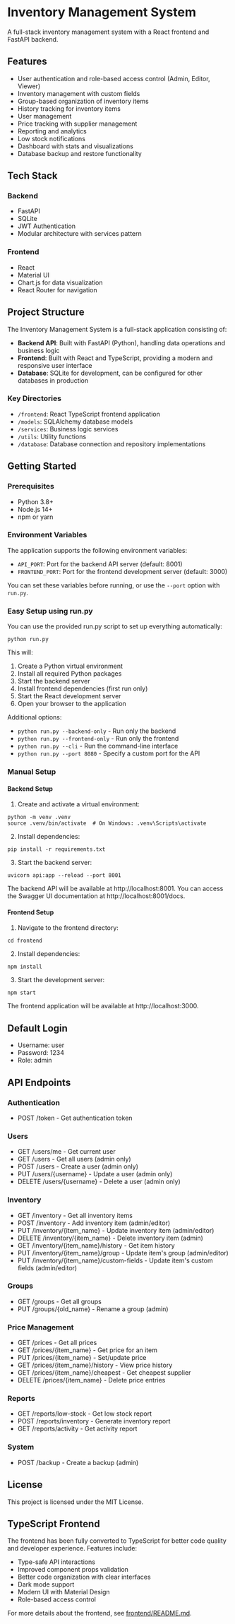 # Inventory Management System

A full-stack inventory management system with a React frontend and FastAPI backend.

## Features

- User authentication and role-based access control (Admin, Editor, Viewer)
- Inventory management with custom fields
- Group-based organization of inventory items
- History tracking for inventory items
- User management
- Price tracking with supplier management
- Reporting and analytics
- Low stock notifications
- Dashboard with stats and visualizations
- Database backup and restore functionality

## Tech Stack

### Backend
- FastAPI
- SQLite
- JWT Authentication
- Modular architecture with services pattern

### Frontend
- React
- Material UI
- Chart.js for data visualization
- React Router for navigation

## Project Structure

The Inventory Management System is a full-stack application consisting of:

- **Backend API**: Built with FastAPI (Python), handling data operations and business logic
- **Frontend**: Built with React and TypeScript, providing a modern and responsive user interface
- **Database**: SQLite for development, can be configured for other databases in production

### Key Directories

- `/frontend`: React TypeScript frontend application
- `/models`: SQLAlchemy database models
- `/services`: Business logic services
- `/utils`: Utility functions
- `/database`: Database connection and repository implementations

## Getting Started

### Prerequisites
- Python 3.8+
- Node.js 14+
- npm or yarn

### Environment Variables

The application supports the following environment variables:

- `API_PORT`: Port for the backend API server (default: 8001)
- `FRONTEND_PORT`: Port for the frontend development server (default: 3000)

You can set these variables before running, or use the `--port` option with `run.py`.

### Easy Setup using run.py

You can use the provided run.py script to set up everything automatically:

```
python run.py
```

This will:
1. Create a Python virtual environment
2. Install all required Python packages
3. Start the backend server
4. Install frontend dependencies (first run only)
5. Start the React development server
6. Open your browser to the application

Additional options:
- `python run.py --backend-only` - Run only the backend
- `python run.py --frontend-only` - Run only the frontend
- `python run.py --cli` - Run the command-line interface
- `python run.py --port 8080` - Specify a custom port for the API

### Manual Setup

#### Backend Setup

1. Create and activate a virtual environment:

```
python -m venv .venv
source .venv/bin/activate  # On Windows: .venv\Scripts\activate
```

2. Install dependencies:

```
pip install -r requirements.txt
```

3. Start the backend server:

```
uvicorn api:app --reload --port 8001
```

The backend API will be available at http://localhost:8001. You can access the Swagger UI documentation at http://localhost:8001/docs.

#### Frontend Setup

1. Navigate to the frontend directory:

```
cd frontend
```

2. Install dependencies:

```
npm install
```

3. Start the development server:

```
npm start
```

The frontend application will be available at http://localhost:3000.

## Default Login

- Username: user
- Password: 1234
- Role: admin

## API Endpoints

### Authentication
- POST /token - Get authentication token

### Users
- GET /users/me - Get current user
- GET /users - Get all users (admin only)
- POST /users - Create a user (admin only)
- PUT /users/{username} - Update a user (admin only)
- DELETE /users/{username} - Delete a user (admin only)

### Inventory
- GET /inventory - Get all inventory items
- POST /inventory - Add inventory item (admin/editor)
- PUT /inventory/{item_name} - Update inventory item (admin/editor)
- DELETE /inventory/{item_name} - Delete inventory item (admin)
- GET /inventory/{item_name}/history - Get item history
- PUT /inventory/{item_name}/group - Update item's group (admin/editor)
- PUT /inventory/{item_name}/custom-fields - Update item's custom fields (admin/editor)

### Groups
- GET /groups - Get all groups
- PUT /groups/{old_name} - Rename a group (admin)

### Price Management
- GET /prices - Get all prices
- GET /prices/{item_name} - Get price for an item
- PUT /prices/{item_name} - Set/update price
- GET /prices/{item_name}/history - View price history
- GET /prices/{item_name}/cheapest - Get cheapest supplier
- DELETE /prices/{item_name} - Delete price entries

### Reports
- GET /reports/low-stock - Get low stock report
- POST /reports/inventory - Generate inventory report
- GET /reports/activity - Get activity report

### System
- POST /backup - Create a backup (admin)

## License

This project is licensed under the MIT License.

## TypeScript Frontend

The frontend has been fully converted to TypeScript for better code quality and developer experience. Features include:

- Type-safe API interactions
- Improved component props validation
- Better code organization with clear interfaces
- Dark mode support
- Modern UI with Material Design
- Role-based access control

For more details about the frontend, see [frontend/README.md](frontend/README.md).
